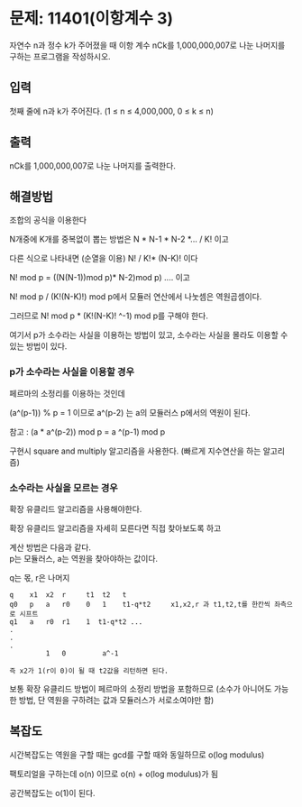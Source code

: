 # 문제: 11401(이항계수 3)

자연수 n과 정수 k가 주어졌을 때 이항 계수 
nCk를 1,000,000,007로 나눈 나머지를 구하는 프로그램을 작성하시오.

## 입력

첫째 줄에 
n과 k가 주어진다. (1 ≤ n ≤ 4,000,000, 0 ≤ k ≤ n)

## 출력


nCk를 1,000,000,007로 나눈 나머지를 출력한다.

## 해결방법

조합의 공식을 이용한다

N개중에 K개를 중복없이 뽑는 방법은 N * N-1 * N-2 *... / K! 이고

다른 식으로 나타내면 (순열을 이용) N! / K!* (N-K)! 이다

N! mod p = ((N(N-1))mod p)* N-2)mod p) .... 이고

N! mod p / (K!(N-K)!) mod p에서 모듈러 연산에서 나눗셈은 역원곱셈이다.

그러므로 N! mod p * (K!(N-K)! ^-1) mod p를 구해야 한다.

여기서 p가 소수라는 사실을 이용하는 방법이 있고, 소수라는 사실을 몰라도 이용할 수 있는 방법이 있다.

### p가 소수라는 사실을 이용할 경우 

페르마의 소정리를 이용하는 것인데

(a^(p-1)) % p = 1 이므로 a^(p-2) 는 a의 모듈러스 p에서의 역원이 된다.

참고 : (a * a^(p-2)) mod p = a ^(p-1) mod p

구현시 square and multiply 알고리즘을 사용한다. (빠르게 지수연산을 하는 알고리즘)

### 소수라는 사실을 모르는 경우 

확장 유클리드 알고리즘을 사용해야한다.

확장 유클리드 알고리즘을 자세히 모른다면 직접 찾아보도록 하고

계산 방법은 다음과 같다. 
<br/>
p는 모듈러스, a는 역원을 찾아야하는 값이다.

q는 몫, r은 나머지
```
q    x1  x2  r     t1  t2   t
q0   p   a   r0    0   1    t1-q*t2     x1,x2,r 과 t1,t2,t를 한칸씩 좌측으로 시프트
q1   a   r0  r1    1  t1-q*t2 ...
.
.
.
         1   0         a^-1  

즉 x2가 1(r이 0)이 될 때 t2값을 리턴하면 된다.
```
보통 확장 유클리드 방법이 페르마의 소정리 방법을 포함하므로 (소수가 아니어도 가능한 방법, 단 역원을 구하려는 값과 모듈러스가 서로소여야만 함)

## 복잡도

시간복잡도는 역원을 구할 때는 gcd를 구할 때와 동일하므로 o(log modulus)

팩토리얼을 구하는데 o(n) 이므로 o(n) + o(log modulus)가 됨

공간복잡도는 o(1)이 된다.
